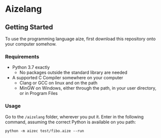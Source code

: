 # Aizelang

## Getting Started
To use the programming language aize, first download this repository onto your computer somehow.

### Requirements
* Python 3.7 exactly
    * No packages outside the standard library are needed
* A supported C Compiler somewhere on your computer
    * Clang or GCC on linux and on the path
    * MinGW on Windows, either through the path, in your user directory, or in Program Files
 
### Usage
Go to the `/aizelang` folder, wherever you put it.
Enter in the following command, assuming the correct Python is available on you path:
```commandline
python -m aizec test/fibo.aize --run
```